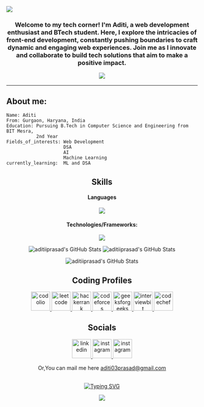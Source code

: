 <p>
 <img src="https://capsule-render.vercel.app/api?type=waving&height=150&color=0:c40c96,100:060dc9&text=Hello,%20Namaste!&textBg=false&fontColor=ffebef&animation=fadeIn"/>
</p>
<h3 align="center">
Welcome to my tech corner! I'm Aditi, a web development enthusiast and BTech  student. Here, I explore the intricacies of front-end development, constantly pushing boundaries to craft dynamic and engaging web experiences. Join me as I innovate and collaborate to build tech solutions that aim to make a positive impact.
<br>
 
 ![](https://komarev.com/ghpvc/?username=aditiiprasad&color=941315&label=Profile+Visits)
</h3>

 <hr>
<h2>About me:</h2>


 
```
Name: Aditi
From: Gurgaon, Haryana, India
Education: Pursuing B.Tech in Computer Science and Engineering from BIT Mesra,
           2nd Year
Fields_of_interests: Web Development
                     DSA
                     AI
                     Machine Learning 
currently_learning:  ML and DSA
```
<div  align="center">
<h2>Skills</h2>
<h4>Languages</h4>
<img src="https://skillicons.dev/icons?i=java,c,javascript" />
<h4>Technologies/Frameworks:</h4>
<img src="https://skillicons.dev/icons?i=html,css,bootstrap,react,angular,nodejs,express,mongodb,mysql,git,github,vscode" />

<p>
 <img src="https://github-readme-stats.vercel.app/api/top-langs/?username=aditiiprasad&theme=radical&show_icons=true&hide_border=true&layout=compact" alt="aditiiprasad's GitHub Stats" />
 <img src="https://github-readme-stats.vercel.app/api?username=aditiiprasad&theme=radical&show_icons=true&hide_border=true&count_private=true" alt="aditiiprasad's GitHub Stats" />
 <div align="center">
 <img src="https://github-readme-streak-stats.herokuapp.com/?user=aditiiprasad&theme=radical&hide_border=true" alt="aditiiprasad's GitHub Stats" />
 </div>
</p>

<h2>Coding Profiles</h2>
<p>
 <a href="https://codolio.com/profile/aditiiprasad">
  <img src="https://codolio.com/codolio_assets/codolio.svg" alt="codolio" height="50" >
</a>
 
 <a href="https://leetcode.com/u/aditiiprasad/">
  <img src="https://upload.wikimedia.org/wikipedia/commons/8/8e/LeetCode_Logo_1.png?20190719232508" alt="leetcode" height="50" >
</a>

<a href="https://www.hackerrank.com/profile/aditiiprasad">
  <img src="https://upload.wikimedia.org/wikipedia/commons/thumb/4/40/HackerRank_Icon-1000px.png/900px-HackerRank_Icon-1000px.png" alt="hackerrank" height="50" >
</a>
 
 <a href="https://codeforces.com/profile/aditiiprasad">
  <img src="https://cdn.iconscout.com/icon/free/png-512/free-code-forces-3521352-2944796.png?f=webp&w=512" alt="codeforces" height="50" >
</a>
 
 <a href="https://www.geeksforgeeks.org/user/aditiiprasad/">
  <img src="https://repository-images.githubusercontent.com/389729275/371ba38b-8a03-4bff-916c-c3fa5396ceda" alt="geeksforgeeks" height="50" >
</a>
 
 <a href="https://www.interviewbit.com/profile/9adcfy_g8p/">
  <img src="https://images.crunchbase.com/image/upload/c_pad,h_170,w_170,f_auto,b_white,q_auto:eco,dpr_2/v1436904172/ogamz6kykgz4kdz25ztl.png" alt="interviewbit" height="50" >
</a>

 <a href="https://www.codechef.com/users/aditiiprasad">
  <img src="https://images.crunchbase.com/image/upload/c_pad,h_170,w_170,f_auto,b_white,q_auto:eco,dpr_2/zruiknbedz8yqafxbazb" alt="codechef" height="50" >
</a>
</p>

<h2>Socials</h2>
<p>
<a href="https://www.linkedin.com/in/aditiiprasad/">
  <img src="https://yt3.googleusercontent.com/9XmuxL_LL7CxAOOlbBgTnJIo2uHpoLKHhWzlPt7O49ULQmvBSJlxk1RpX3pJ8jkRBkD6p9BIRg=s160-c-k-c0x00ffffff-no-rj" alt="linkedin" height="50">
</a>
<a href="https://www.instagram.com/aditiiprasad/">
  <img src="https://pbs.twimg.com/profile_images/1305901852190482434/nVjrSoGe_400x400.jpg" alt="instagram" height="50">
</a>
<a href="https://twitter.com/Aditiiprasad">
  <img src="https://freepnglogo.com/images/all_img/1691832460x-twitter-logo-png.png" alt="instagram" height="50">
</a>

 
</p>



<p align="center">
<a>Or,You can mail me here <a href="mailto:aditi03prasad@gmail.com">aditi03prasad@gmail.com</a>
</p>


<br>
<a href="https://git.io/typing-svg"><img src="https://readme-typing-svg.demolab.com?font=Libre+Baskerville&size=25&pause=1000&color=3f0785&random=false&width=435&lines=Thank+you+for+visiting+my+profile+" alt="Typing SVG" /></a>
</div>
<p align="center">
  <img src="https://capsule-render.vercel.app/api?type=waving&height=100&color=0:c40c96,100:060dc9&textBg=false&fontColor=0c0a8a&animation=fadeIn&fontSize=50&descAlignY=16&descAlign=0&fontAlign=48&reversal=false&section=footer"/>
</p>





